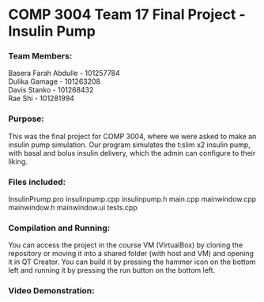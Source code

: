# COMP 3004 Team 17 Final Project - Insulin Pump

### Team Members:
Basera Farah Abdulle - 101257784  
Dulika Gamage - 101263208  
Davis Stanko - 101268432  
Rae Shi - 101281994  

### Purpose:
This was the final project for COMP 3004, where we were asked to make an insulin pump simulation. Our program simulates the t:slim x2 insulin pump, with basal and bolus insulin delivery, which the admin can configure to their liking.

### Files included:
InsulinPrump.pro
insulinpump.cpp
insulinpump.h
main.cpp
mainwindow.cpp
mainwindow.h
mainwindow.ui
tests.cpp

### Compilation and Running:
You can access the project in the course VM (VirtualBox) by cloning the repository or moving it into a shared folder (with host and VM) and opening it in QT Creator. You can build it by pressing the hammer icon on the bottom left and running it by pressing the run button on the bottom left.

### Video Demonstration:
